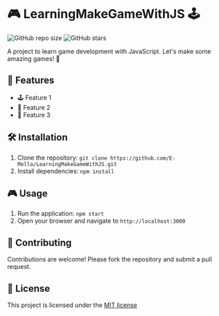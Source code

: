 # 🎮 LearningMakeGameWithJS 🕹️

![GitHub repo size](https://img.shields.io/github/repo-size/E-Mello/LearningMakeGameWithJS)
![GitHub stars](https://img.shields.io/github/stars/E-Mello/LearningMakeGameWithJS)

A project to learn game development with JavaScript. Let's make some amazing games! 🚀

## 🎯 Features

- 🕹️ Feature 1
- 🎲 Feature 2
- 🧩 Feature 3

## 🛠️ Installation

1. Clone the repository: `git clone https://github.com/E-Mello/LearningMakeGameWithJS.git`
2. Install dependencies: `npm install`

## 🎮 Usage

1. Run the application: `npm start`
2. Open your browser and navigate to `http://localhost:3000`

## 🤝 Contributing

Contributions are welcome! Please fork the repository and submit a pull request.

## 📜 License

This project is licensed under the [MIT license](LICENSE)
